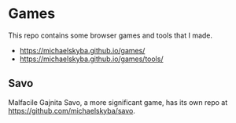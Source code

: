 # Games
This repo contains some browser games and tools that I made.
- https://michaelskyba.github.io/games/
- https://michaelskyba.github.io/games/tools/

## Savo
Malfacile Gajnita Savo, a more significant game, has its own repo at
https://github.com/michaelskyba/savo.
